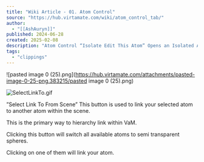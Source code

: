 ```yaml
---
title: "Wiki Article - 01. Atom Control"
source: "https://hub.virtamate.com/wiki/atom_control_tab/"
author:
  - "[[AshAuryn]]"
published: 2024-06-28
created: 2025-02-08
description: "Atom Control “Isolate Edit This Atom” Opens an Isolated Atom Edit window with options for disabling other atoms in game to make it easier to edit the..."
tags:
  - "clippings"
---
```

![pasted image 0 (25).png](https://hub.virtamate.com/attachments/pasted-image-0-25-png.383215/pasted image 0 (25).png)

![SelectLinkTo.gif](https://hub.virtamate.com/attachments/selectlinkto-gif.383217/ "SelectLinkTo.gif")

”Select Link To From Scene” This button is used to link your selected atom to another atom within the scene.  
  
This is the primary way to hierarchy link within VaM.  
  
Clicking this button will switch all available atoms to semi transparent spheres.  
  
Clicking on one of them will link your atom.